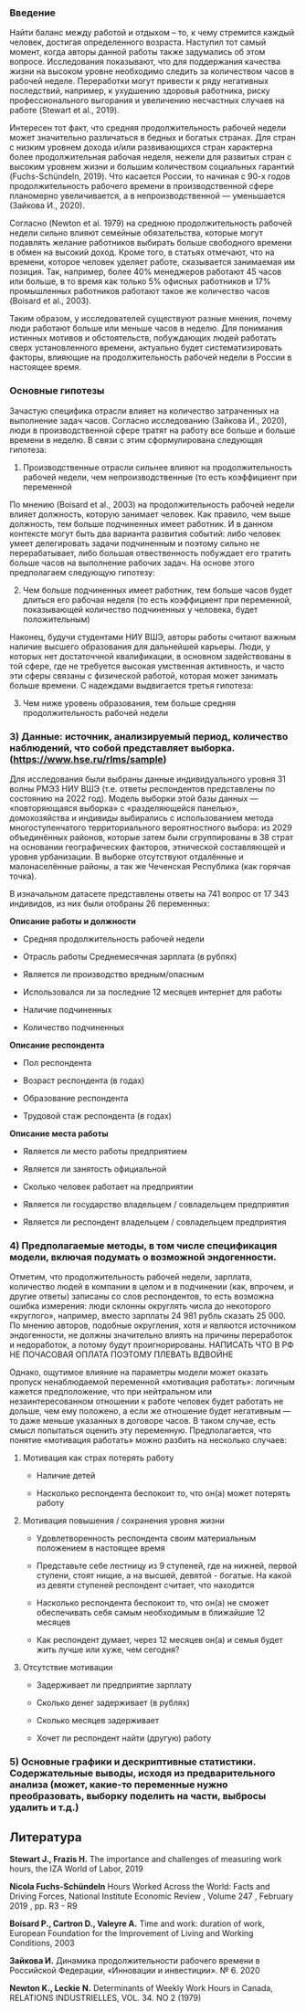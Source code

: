 
### **Введение**

Найти баланс между работой и отдыхом – то, к чему стремится каждый
человек, достигая определенного возраста. Наступил тот самый момент,
когда авторы данной работы также задумались об этом вопросе.
Исследования показывают, что для поддержания качества жизни на высоком
уровне необходимо следить за количеством часов в рабочей неделе.
Переработки могут привести к ряду негативных последствий, например, к
ухудшению здоровья работника, риску профессионального выгорания и
увеличению несчастных случаев на работе (Stewart et al., 2019).

Интересен тот факт, что средняя продолжительность рабочей недели может
значительно различаться в бедных и богатых странах. Для стран с низким
уровнем дохода и/или развивающихся стран характерна более
продолжительная рабочая неделя, нежели для развитых стран с высоким
уровнем жизни и большим количеством социальных гарантий
(Fuchs-Schündeln, 2019). Что касается России, то начиная с 90-х годов
продолжительность рабочего времени в производственной сфере планомерно
увеличивается, а в непроизводственной — уменьшается (Зайкова И., 2020).

Согласно (Newton et al. 1979) на среднюю продолжительность рабочей
недели сильно влияют семейные обязательства, которые могут подавлять
желание работников выбирать больше свободного времени в обмен на высокий
доход. Кроме того, в статьях отмечают, что на времени, которое человек
уделяет работе, сказывается занимаемая им позиция. Так, например, более
40% менеджеров работают 45 часов или больше, в то время как только 5%
офисных работников и 17% промышленных работников работают такое же
количество часов (Boisard et al., 2003).

Таким образом, у исследователей существуют разные мнения, почему люди
работают больше или меньше часов в неделю. Для понимания истинных
мотивов и обстоятельств, побуждающих людей работать сверх установленного
времени, актуально будет систематизировать факторы, влияющие на
продолжительность рабочей недели в России в настоящее время.

### **Основные гипотезы**

Зачастую специфика отрасли влияет на количество затраченных на
выполнение задач часов. Согласно исследованию (Зайкова И., 2020), люди в
производственной сфере тратят на работу все больше и больше времени в
неделю. В связи с этим сформулирована следующая гипотеза:

1.  Производственные отрасли сильнее влияют на продолжительность рабочей
    недели, чем непроизводственные (то есть коэффициент при переменной

По мнению (Boisard et al., 2003) на продолжительность рабочей недели
влияет должность, которую занимает человек. Как правило, чем выше
должность, тем больше подчиненных имеет работник. И в данном контексте
могут быть два варианта развития событий: либо человек умеет
делегировать задачи подчиненным и поэтому сильно не перерабатывает, либо
большая отвественность побуждает его тратить больше часов на выполнение
рабочих задач. На основе этого предполагаем следующую гипотезу:

2.  Чем больше подчиненных имеет работник, тем больше часов будет
    длиться его рабочая неделя (то есть коэффициент при переменной,
    показывающей количество подчиненных у человека, будет положительным)

Наконец, будучи студентами НИУ ВШЭ, авторы работы считают важным наличие
высшего образования для дальнейшей карьеры. Люди, у которых нет
достаточчной квалификации, в основном задействованы в той сфере, где не
требуется высокая умственная активность, и часто эти сферы связаны с
физической работой, которая может занимать больше времени. С надеждами
выдвигается третья гипотеза:

3.  Чем ниже уровень образования, тем больше средняя продолжительность
    рабочей недели

### 3) Данные: источник, анализируемый период, количество наблюдений, что собой представляет выборка. (<https://www.hse.ru/rlms/sample>)

Для исследования были выбраны данные индивидуального уровня 31 волны РМЭЗ НИУ ВШЭ (т.е. ответы респондентов представлены по состоянию на 2022 год). Модель выборки этой базы данных — «повторяющаяся выборка» с «разделяющейся панелью», домохозяйства и индивиды выбирались с использованием метода многоступенчатого территориального вероятностного выбора: из 2029 объединённых районов, которые затем были сгруппированы в 38 страт на основании географических факторов, этнической составляющей и уровня урбанизации. В выборке отсутствуют отдалённые и малонаселённые районы, а так же Чеченская Республика (как горячая точка).

В изначальном датасете представлены ответы на 741 вопрос от 17 343 индивидов, из них были отобраны 26 переменных:

**Описание работы и должности**

-   Средняя продолжительность рабочей недели

-   Отрасль работы Среднемесячная зарплата (в рублях)

-   Является ли производство вредным/опасным

-   Использовался ли за последние 12 месяцев интернет для работы

-   Наличие подчиненных

-   Количество подчиненных

**Описание респондента**

-   Пол респондента

-   Возраст респондента (в годах)

-   Образование респондента

-   Трудовой стаж респондента (в годах)

**Описание места работы**

-   Является ли место работы предприятием

-   Является ли занятость официальной

-   Сколько человек работает на предприятии

-   Является ли государство владельцем / совладельцем предприятия

-   Является ли респондент владельцем / совладельцем предприятия

### 4) Предполагаемые методы, в том числе спецификация модели, включая подумать о возможной эндогенности.

Отметим, что продолжительность рабочей недели, зарплата, количество людей в компании в целом и в подчинении (как, впрочем, и другие ответы) записаны со слов респондентов, то есть возможна ошибка измерения: люди склонны округлять числа до некоторого «круглого», например, вместо зарплаты 24 981 рубль сказать 25 000. По мнению авторов, подобные округления, хотя и являются источником эндогенности, не должны значительно влиять на причины переработок и недоработок, а потому будут проигнорированы. НАПИСАТЬ ЧТО В РФ НЕ ПОЧАСОВАЯ ОПЛАТА ПОЭТОМУ ПЛЕВАТЬ ВДВОЙНЕ

Однако, ощутимое влияние на параметры модели может оказать пропуск ненаблюдаемой переменной «мотивация работать»: логичным кажется предположение, что при нейтральном или незаинтересованном отношении к работе человек будет работать не дольше, чем ему положено, а если же отношение будет негативным — то даже меньше указанных в договоре часов. В таком случае, есть смысл попытаться оценить эту переменную. Предполагается, что понятие «мотивация работать» можно разбить на несколько случаев:

1.  Мотивация как страх потерять работу

    -   Наличие детей

    -   Насколько респондента беспокоит то, что он(а) может потерять работу

2.  Мотивация повышения / сохранения уровня жизни

    -   Удовлетворенность респондента своим материальным положением в настоящее время

    -   Представьте себе лестницу из 9 ступеней, где на нижней, первой ступени, стоят нищие, а на высшей, девятой - богатые. На какой из девяти ступеней респондент считает, что находится

    -   Насколько респондента беспокоит то, что он(а) не сможет обеспечивать себя самым необходимым в ближайшие 12 месяцев

    -   Как респондент думает, через 12 месяцев он(а) и семья будет жить лучше или хуже, чем сегодня?

3.  Отсутствие мотивации

    -   Задерживает ли предприятие зарплату

    -   Сколько денег задерживает (в рублях)

    -   Сколько месяцев задерживает

    -   Хочет ли респондент найти (другую) работу

### 5) Основные графики и дескриптивные статистики. Содержательные выводы, исходя из предварительного анализа (может, какие-то переменные нужно преобразовать, выборку поделить на части, выбросы удалить и т.д.)


## Литература

**Stewart J., Frazis H.** The importance and challenges of measuring
work hours, the IZA World of Labor, 2019

**Nicola Fuchs-Schündeln** Hours Worked Across the World: Facts and
Driving Forces, National Institute Economic Review , Volume 247 ,
February 2019 , pp. R3 - R9

**Boisard P., Cartron D., Valeyre A.** Time and work: duration of work,
European Foundation for the Improvement of Living and Working
Conditions, 2003

**Зайкова И.** Динамика продолжительности рабочего времени в Российской
Федерации, «Инновации и инвестиции». № 6. 2020

**Newton K., Leckie** **N.** Determinants of Weekly Work Hours in
Canada, RELATIONS INDUSTRIELLES, VOL. 34. NO 2 (1979)
